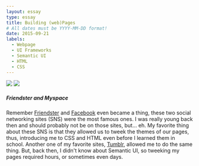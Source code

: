 ```yaml
---
layout: essay
type: essay
title: Building (web)Pages
# All dates must be YYYY-MM-DD format!
date: 2015-09-21
labels:
  - Webpage
  - UI Frameworks
  - Semantic UI
  - HTML
  - CSS
---
```

<div class="ui left container">
  <img class="ui medium floated image" src="https://encrypted-tbn0.gstatic.com/images?q=tbn:ANd9GcTwQXfJRwIx3EYIObG8aGYjEm2CkJOWJWfN1E1VIdNoYO4cd6JA9w">
  <img class="ui medium floated image" src="https://vignette.wikia.nocookie.net/logopedia/images/5/55/Friendster.jpg/revision/latest?cb=20120701064635">
</div>

<h5>Friendster and Myspace</h5>
<p>Remember <a href="https://en.wikipedia.org/wiki/Friendster">Friendster</a> and <a href="https://en.wikipedia.org/wiki/Myspace>Myspace</a>? Before <a href="https://facebook.com">Facebook</a> even became a thing, these two social networking sites (SNS) were the most famous ones. I was really young back then and should probably not be on those sites, but... eh. My favorite thing about these SNS is that they allowed us to tweek the themes of our pages, thus, introducing me to CSS and HTML even before I learned them in school. Another one of my favorite sites, <a href="https://tumblr.com">Tumblr</a>, allowed me to do the same thing. But, back then, I didn't know about Semantic UI, so tweeking my pages required hours, or sometimes even days.</p>
